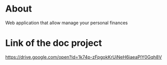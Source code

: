 # About #
Web application that allow manage your personal finances

# Link of the doc project #
https://drive.google.com/open?id=1k74p-zFpgokKrUiNeH6iaeaPlY0Gqh8V
